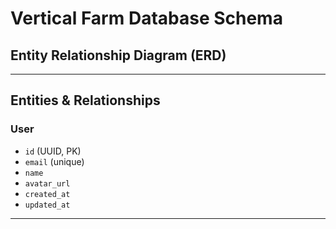 # Vertical Farm Database Schema

## **Entity Relationship Diagram (ERD)**

---

## **Entities & Relationships**

### **User**
- `id` (UUID, PK)
- `email` (unique)
- `name`
- `avatar_url`
- `created_at`
- `updated_at`

---
